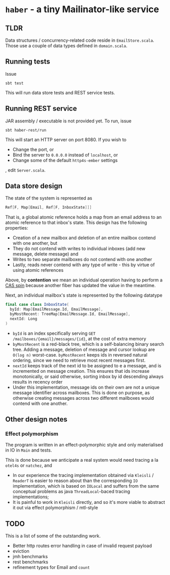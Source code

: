 # `haber` - a tiny Mailinator-like service

## TLDR

Data structures / concurrency-related code reside in `EmailStore.scala`. Those use a couple of data types defined in `domain.scala`.

## Running tests

Issue
```
sbt test
```
This will run data store tests and REST service tests.

## Running REST service

JAR assembly / executable is not provided yet. To run, issue

```
sbt haber-rest/run
```

This will start an HTTP server on port 8080. If you wish to
- Change the port, or
- Bind the server to `0.0.0.0` instead of `localhost`, or
- Change some of the default `http4s-ember` settings

, edit `Server.scala`.

## Data store design

The state of the system is represented as 

```scala
Ref[F, Map[Email, Ref[F, InboxState]]]
```

That is, a global atomic reference holds a map from an email address to an atomic reference to that inbox's state. This design has the following properties:

- Creation of a new mailbox and deletion of an entire mailbox contend with one another, but
- They do not contend with writes to individual inboxes (add new message, delete message) and
- Writes to two separate mailboxes do not contend with one another
- Lastly, reads never contend with any type of write - this by virtue of using atomic references

Above, by **contention** we mean an individual operation having to perform a [CAS spin](https://github.com/typelevel/cats-effect/blob/3e17905234106a5641b43513ac36be79b2f035f4/kernel/jvm/src/main/scala/cats/effect/kernel/SyncRef.scala#L86) because another fiber has updated the value in the meantime.

Next, an individual mailbox's state is represented by the following datatype

```scala
final case class InboxState(
  byId: Map[EmailMessage.Id, EmailMessage],
  byMostRecent: TreeMap[EmailMessage.Id, EmailMessage],
  nextId: Long
)
```
- `byId` is an index specifically serving `GET /mailboxes/{email}/messages/{id}`, at the cost of extra memory
- `byMostRecent` is a red-black tree, which is a  self-balancing binary search tree. Adding a message, deletion of message and cursor lookup are `O(log n)` worst-case. `byMostRecent` keeps ids in reversed natural ordering, since we need to retrieve most recent messages first.
- `nextId` keeps track of the next id to be assigned to e a message, and is incremented on message creation. This ensures that ids increase monotonically, or said otherwise, sorting inbox by id descending always results in recency order
- Under this implementation, message ids on their own are not a unique message identifier across mailboxes. This is done on purpose, as otherwise creating messages across two different mailboxes would contend with one another.

## Other design notes

### Effect polymorphism

The program is written in an effect-polymorphic style and only materialised in IO in `Main` and tests.

This is done because we anticipate a real system would need tracing a la `otel4s` or `natchez`, and

- In our experience the tracing implementation obtained via `Kleisli` / `ReaderT` is easier to reason about than the corresponding `IO` implementation, which is based on `IOLocal` and suffers from the same conceptual problems as java `ThreadLocal`-baced tracing implementations;
- It is painful to work in `Kleisli` directly, and so it's more viable to abstract it out via effect polymorphism / mtl-style 

## TODO

This is a list of some of the outstanding work.

- Better http routes error handling in case of invalid request payload
- eviction
- jmh benchmarks
- rest benchmarks
- refinement types for Email and `count`